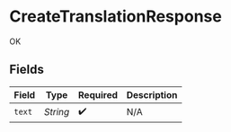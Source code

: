 # CreateTranslationResponse

OK


## Fields

| Field              | Type               | Required           | Description        |
| ------------------ | ------------------ | ------------------ | ------------------ |
| `text`             | *String*           | :heavy_check_mark: | N/A                |